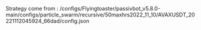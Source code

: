 Strategy come from : /configs/Flyingtoaster/passivbot_v5.8.0-main/configs/particle_swarm/recursive/50maxhrs2022_11_10/AVAXUSDT_20221112045924_66dad/config.json